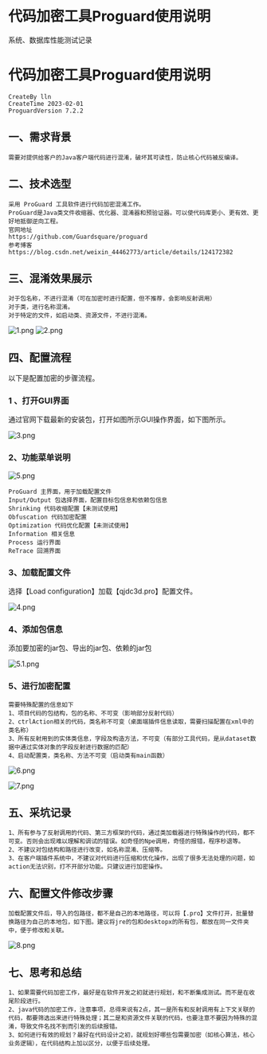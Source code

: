 # 代码加密工具Proguard使用说明




系统、数据库性能测试记录

<!--more-->
# 代码加密工具Proguard使用说明

```
CreateBy lln
CreateTime 2023-02-01
ProguardVersion 7.2.2
```

## 一、需求背景

```
需要对提供给客户的Java客户端代码进行混淆，破坏其可读性，防止核心代码被反编译。
```

## 二、技术选型

```
采用 ProGuard 工具软件进行代码加密混淆工作。
ProGuard是Java类文件收缩器、优化器、混淆器和预验证器。可以使代码库更小、更有效、更好地抵御逆向工程。
官网地址
https://github.com/Guardsquare/proguard
参考博客
https://blog.csdn.net/weixin_44462773/article/details/124172382
```

## 三、混淆效果展示
```
对于包名称，不进行混淆（可在加密时进行配置，但不推荐，会影响反射调用）
对于类，进行名称混淆。
对于特定的文件，如启动类、资源文件，不进行混淆。
```
![1.png](1.png)
![2.png](2.png)

## 四、配置流程

以下是配置加密的步骤流程。

### 1 、打开GUI界面

通过官网下载最新的安装包，打开如图所示GUI操作界面，如下图所示。

![3.png](3.png)

### 2、功能菜单说明

![5.png](5.png)

```
ProGuard 主界面，用于加载配置文件
Input/Output 包选择界面，配置目标包信息和依赖包信息
Shrinking 代码收缩配置【未测试使用】
Obfuscation 代码加密配置
Optimization 代码优化配置【未测试使用】
Information 相关信息
Process 运行界面
ReTrace 回溯界面
```

### 3、加载配置文件

选择【Load configuration】加载【qjdc3d.pro】配置文件。

![4.png](4.png)



### 4、添加包信息

添加要加密的jar包、导出的jar包、依赖的jar包

![5.1.png](5.1.png)
### 5、进行加密配置

```
需要特殊配置的信息如下
1、项目代码的包结构，包的名称、不可变（影响部分反射代码）
2、ctrlAction相关的代码，类名称不可变（桌面端插件信息读取，需要扫描配置在xml中的类名称）
3、所有反射用到的实体类信息，字段及构造方法，不可变（有部分工具代码，是从dataset数据中通过实体对象的字段反射进行数据的匹配）
4、启动配置类，类名称、方法不可变（启动类有main函数）
```

![6.png](6.png)

![7.png](7.png)

## 五、采坑记录

```
1、所有参与了反射调用的代码、第三方框架的代码，通过类加载器进行特殊操作的代码，都不可变。否则会出现难以理解和调试的错误。如奇怪的Npe调用，奇怪的报错，程序秒退等。
2、不建议对包结构和路径进行改变，如名称混淆、压缩等。
3、在客户端插件系统中，不建议对代码进行压缩和优化操作，出现了很多无法处理的问题，如action无法识别，打不开部分功能。只建议进行加密操作。
```



## 六、配置文件修改步骤

```
加载配置文件后，导入的包路径，都不是自己的本地路径，可以将【.pro】文件打开，批量替换路径为自己的本地包，如下图。建议将jre的包和desktopx的所有包，都放在同一文件夹中，便于修改和关联。
```

![8.png](8.png)

## 七、思考和总结

```
1、如果需要代码加密工作，最好是在软件开发之初就进行规划，和不断集成测试。而不是在收尾阶段进行。
2、java代码的加密工作，注意事项，总得来说有2点，其一是所有和反射调用有上下文关联的代码，都要筛选出来进行特殊处理；其二是和资源文件关联的代码，也要注意不要因为特殊的混淆，导致文件名找不到而引发的后续报错。
3、如何进行有效的规划？最好在代码设计之初，就规划好哪些包需要加密（如核心算法，核心业务逻辑），在代码结构上加以区分，以便于后续处理。
```


